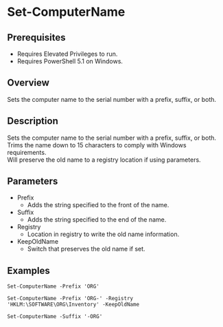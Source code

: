 # Set-ComputerName

## Prerequisites
* Requires Elevated Privileges to run.
* Requires PowerShell 5.1 on Windows.

## Overview
Sets the computer name to the serial number with a prefix, suffix, or both.

## Description
Sets the computer name to the serial number with a prefix, suffix, or both.  
Trims the name down to 15 characters to comply with Windows requirements.  
Will preserve the old name to a registry location if using parameters.  

## Parameters
* Prefix
  * Adds the string specified to the front of the name.
* Suffix
  * Adds the string specified to the end of the name.
* Registry
  * Location in registry to write the old name information.
* KeepOldName
  * Switch that preserves the old name if set.

## Examples

    Set-ComputerName -Prefix 'ORG'

    Set-ComputerName -Prefix 'ORG-' -Registry 'HKLM:\SOFTWARE\ORG\Inventory' -KeepOldName

    Set-ComputerName -Suffix '-ORG'

